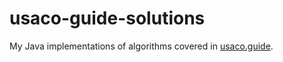 # usaco-guide-solutions

My Java implementations of algorithms covered in [usaco.guide](https://usaco.guide).

